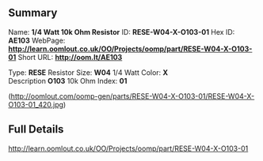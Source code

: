 

 ## Summary
Name: __1/4 Watt 10k Ohm Resistor__
ID: __RESE-W04-X-O103-01__
Hex ID: __AE103__
WebPage: __http://learn.oomlout.co.uk/OO/Projects/oomp/part/RESE-W04-X-O103-01__
Short URL: __http://oom.lt/AE103__

Type: __RESE__ Resistor 
Size: __W04__ 1/4 Watt 
Color: __X__  
Description __O103__ 10k Ohm 
Index: __01__


(http://oomlout.com/oomp-gen/parts/RESE-W04-X-O103-01/RESE-W04-X-O103-01_420.jpg)


 ## Full Details
 http://learn.oomlout.co.uk/OO/Projects/oomp/part/RESE-W04-X-O103-01














